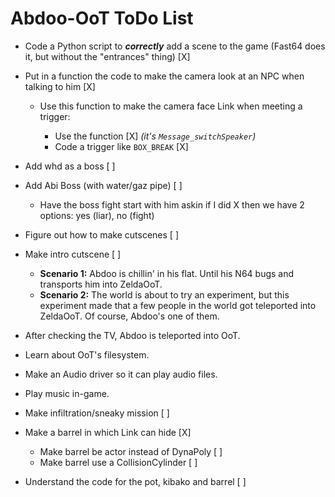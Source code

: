 # Abdoo-OoT ToDo List

-	Code a Python script to ***correctly*** add a scene to 
	the game (Fast64 does it, but without the "entrances" thing) [X]

-	Put in a function the code to make the camera look 
	at an NPC when talking to him [X]
	
	-	Use this function to make the camera 
	face Link when meeting a trigger:

		-	Use the function [X] *(it's `Message_switchSpeaker`)*
		-	Code a trigger like `BOX_BREAK` [X]

-	Add whd as a boss [ ]
-	Add Abi Boss (with water/gaz pipe) [ ]
	-	Have the boss fight start with him askin if I did X
	then we have 2 options: yes (liar), no (fight)

- 	Figure out how to make cutscenes [ ]
-	Make intro cutscene [ ]
	-	**Scenario 1:** Abdoo is chillin' in his flat. Until his N64 bugs
		and transports him into ZeldaOoT.
	-	**Scenario 2:** The world is about to try an experiment, but this experiment
		made that a few people in the world got teleported into ZeldaOoT.
		Of course, Abdoo's one of them.

-	After checking the TV, Abdoo is teleported into OoT.

-	Learn about OoT's filesystem.
-	Make an Audio driver so it can play audio files.
-	Play music in-game.

-	Make infiltration/sneaky mission [ ]
-	Make a barrel in which Link can hide [X]
	-	Make barrel be actor instead of DynaPoly [ ]
	-	Make barrel use a CollisionCylinder [ ]

-	Understand the code for the pot, kibako and barrel [ ]
